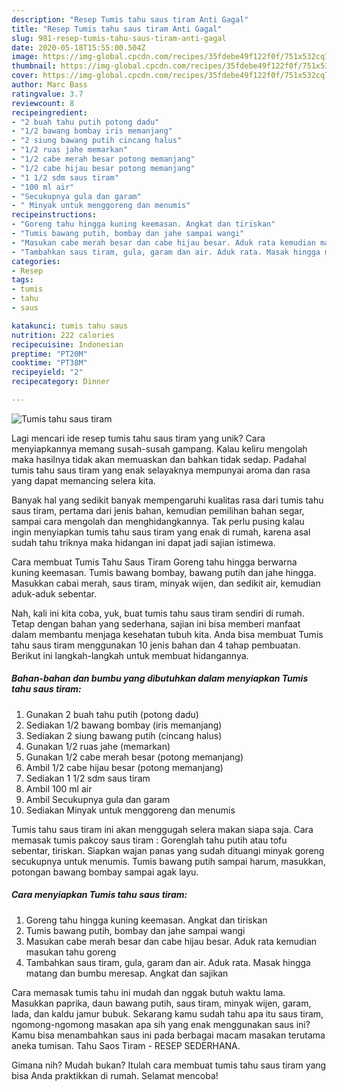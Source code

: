 ```yaml
---
description: "Resep Tumis tahu saus tiram Anti Gagal"
title: "Resep Tumis tahu saus tiram Anti Gagal"
slug: 981-resep-tumis-tahu-saus-tiram-anti-gagal
date: 2020-05-18T15:55:00.504Z
image: https://img-global.cpcdn.com/recipes/35fdebe49f122f0f/751x532cq70/tumis-tahu-saus-tiram-foto-resep-utama.jpg
thumbnail: https://img-global.cpcdn.com/recipes/35fdebe49f122f0f/751x532cq70/tumis-tahu-saus-tiram-foto-resep-utama.jpg
cover: https://img-global.cpcdn.com/recipes/35fdebe49f122f0f/751x532cq70/tumis-tahu-saus-tiram-foto-resep-utama.jpg
author: Marc Bass
ratingvalue: 3.7
reviewcount: 8
recipeingredient:
- "2 buah tahu putih potong dadu"
- "1/2 bawang bombay iris memanjang"
- "2 siung bawang putih cincang halus"
- "1/2 ruas jahe memarkan"
- "1/2 cabe merah besar potong memanjang"
- "1/2 cabe hijau besar potong memanjang"
- "1 1/2 sdm saus tiram"
- "100 ml air"
- "Secukupnya gula dan garam"
- " Minyak untuk menggoreng dan menumis"
recipeinstructions:
- "Goreng tahu hingga kuning keemasan. Angkat dan tiriskan"
- "Tumis bawang putih, bombay dan jahe sampai wangi"
- "Masukan cabe merah besar dan cabe hijau besar. Aduk rata kemudian masukan tahu goreng"
- "Tambahkan saus tiram, gula, garam dan air. Aduk rata. Masak hingga matang dan bumbu meresap. Angkat dan sajikan"
categories:
- Resep
tags:
- tumis
- tahu
- saus

katakunci: tumis tahu saus 
nutrition: 222 calories
recipecuisine: Indonesian
preptime: "PT20M"
cooktime: "PT38M"
recipeyield: "2"
recipecategory: Dinner

---
```



![Tumis tahu saus tiram](https://img-global.cpcdn.com/recipes/35fdebe49f122f0f/751x532cq70/tumis-tahu-saus-tiram-foto-resep-utama.jpg)

Lagi mencari ide resep tumis tahu saus tiram yang unik? Cara menyiapkannya memang susah-susah gampang. Kalau keliru mengolah maka hasilnya tidak akan memuaskan dan bahkan tidak sedap. Padahal tumis tahu saus tiram yang enak selayaknya mempunyai aroma dan rasa yang dapat memancing selera kita.

Banyak hal yang sedikit banyak mempengaruhi kualitas rasa dari tumis tahu saus tiram, pertama dari jenis bahan, kemudian pemilihan bahan segar, sampai cara mengolah dan menghidangkannya. Tak perlu pusing kalau ingin menyiapkan tumis tahu saus tiram yang enak di rumah, karena asal sudah tahu triknya maka hidangan ini dapat jadi sajian istimewa.

Cara membuat Tumis Tahu Saus Tiram Goreng tahu hingga berwarna kuning keemasan. Tumis bawang bombay, bawang putih dan jahe hingga. Masukkan cabai merah, saus tiram, minyak wijen, dan sedikit air, kemudian aduk-aduk sebentar.


Nah, kali ini kita coba, yuk, buat tumis tahu saus tiram sendiri di rumah. Tetap dengan bahan yang sederhana, sajian ini bisa memberi manfaat dalam membantu menjaga kesehatan tubuh kita. Anda bisa membuat Tumis tahu saus tiram menggunakan 10 jenis bahan dan 4 tahap pembuatan. Berikut ini langkah-langkah untuk membuat hidangannya.

<!--inarticleads1-->

##### Bahan-bahan dan bumbu yang dibutuhkan dalam menyiapkan Tumis tahu saus tiram:

1. Gunakan 2 buah tahu putih (potong dadu)
1. Sediakan 1/2 bawang bombay (iris memanjang)
1. Sediakan 2 siung bawang putih (cincang halus)
1. Gunakan 1/2 ruas jahe (memarkan)
1. Gunakan 1/2 cabe merah besar (potong memanjang)
1. Ambil 1/2 cabe hijau besar (potong memanjang)
1. Sediakan 1 1/2 sdm saus tiram
1. Ambil 100 ml air
1. Ambil Secukupnya gula dan garam
1. Sediakan  Minyak untuk menggoreng dan menumis


Tumis tahu saus tiram ini akan menggugah selera makan siapa saja. Cara memasak tumis pakcoy saus tiram : Gorenglah tahu putih atau tofu sebentar, tiriskan. Siapkan wajan panas yang sudah dituangi minyak goreng secukupnya untuk menumis. Tumis bawang putih sampai harum, masukkan, potongan bawang bombay sampai agak layu. 

<!--inarticleads2-->

##### Cara menyiapkan Tumis tahu saus tiram:

1. Goreng tahu hingga kuning keemasan. Angkat dan tiriskan
1. Tumis bawang putih, bombay dan jahe sampai wangi
1. Masukan cabe merah besar dan cabe hijau besar. Aduk rata kemudian masukan tahu goreng
1. Tambahkan saus tiram, gula, garam dan air. Aduk rata. Masak hingga matang dan bumbu meresap. Angkat dan sajikan


Cara memasak tumis tahu ini mudah dan nggak butuh waktu lama. Masukkan paprika, daun bawang putih, saus tiram, minyak wijen, garam, lada, dan kaldu jamur bubuk. Sekarang kamu sudah tahu apa itu saus tiram, ngomong-ngomong masakan apa sih yang enak menggunakan saus ini? Kamu bisa menambahkan saus ini pada berbagai macam masakan terutama aneka tumisan. Tahu Saos Tiram - RESEP SEDERHANA. 

Gimana nih? Mudah bukan? Itulah cara membuat tumis tahu saus tiram yang bisa Anda praktikkan di rumah. Selamat mencoba!
